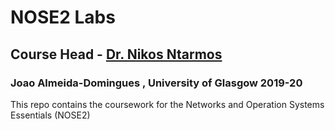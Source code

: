  # NOSE2 Labs
 ## Course Head - [Dr. Nikos Ntarmos](https://www.gla.ac.uk/schools/computing/staff/nikosntarmos/)
 ### Joao Almeida-Domingues , University of Glasgow 2019-20

 This repo contains the coursework for the Networks and Operation Systems Essentials (NOSE2)
